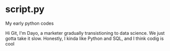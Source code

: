 # script.py
My early python codes

Hi Git, I'm Dayo, a marketer gradually transistioning to data science. We just gotta take it slow. 
Honestly, I kinda like Python and SQL, and I think codig is cool
